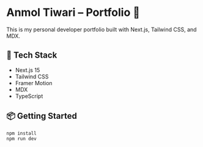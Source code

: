 # Anmol Tiwari – Portfolio 🚀

This is my personal developer portfolio built with Next.js, Tailwind CSS, and MDX.

## 🚀 Tech Stack

- Next.js 15
- Tailwind CSS
- Framer Motion
- MDX
- TypeScript

## 📦 Getting Started

```bash
npm install
npm run dev
```

